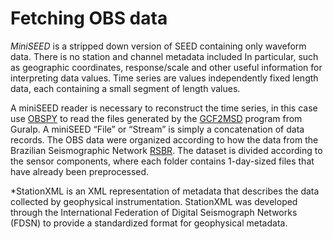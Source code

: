 # Fetching OBS data

*MiniSEED* is a stripped down version of SEED containing only waveform data. There is no station and channel metadata included In particular, such as geographic coordinates, response/scale and other useful information for interpreting data values.
Time series are values independently fixed length data, each containing a small segment of length values.

A miniSEED reader is necessary to reconstruct the time series, in this case use [OBSPY](https://docs.obspy.org/) to read the files generated by the [GCF2MSD](https://www.guralp.com/sw/gcf2msd.shtml) program from Guralp. A miniSEED “File” or “Stream” is simply a concatenation of data records. The OBS data were organized according to how the data from the Brazilian Seismographic Network [RSBR](http://rsbr.gov.br/). The dataset is divided according to the sensor components, where each folder contains 1-day-sized files that have already been preprocessed. 

*StationXML is an XML representation of metadata that describes the data collected by geophysical instrumentation. StationXML was developed through the International Federation of Digital Seismograph Networks (FDSN) to provide a standardized format for geophysical metadata.